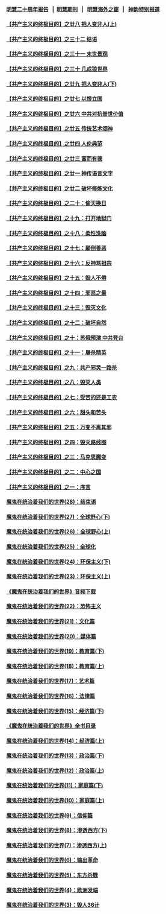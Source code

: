 #### [明慧二十周年报告](https://github.com/gfw-breaker/mh-reports/blob/master/README.md?t=07191441) &nbsp;&nbsp;|&nbsp;&nbsp;[明慧期刊](https://github.com/gfw-breaker/mh-qikan) &nbsp;&nbsp;|&nbsp;&nbsp; [明慧海外之窗](https://github.com/gfw-breaker/mh-news/blob/master/README.md?t=07191441) &nbsp;&nbsp;|&nbsp;&nbsp; [神韵特别报道](https://github.com/gfw-breaker/mh-news/blob/master/shenyun.md?t=07191441) 

#### [【共产主义的终极目的】之廿八 把人变非人(上)](../pages/nsc422/n11340492.md?t=07191441) 

#### [【共产主义的终极目的】之三十二 结语](../pages/nsc422/n11360535.md?t=07191441) 

#### [【共产主义的终极目的】之三十一 末世景观](../pages/nsc422/n11351129.md?t=07191441) 

#### [【共产主义的终极目的】之三十 几成狼世界](../pages/nsc422/n11348280.md?t=07191441) 

#### [【共产主义的终极目的】之廿九 把人变非人(下)](../pages/nsc422/n11344140.md?t=07191441) 

#### [【共产主义的终极目的】之廿七 以恨立国](../pages/nsc422/n11336944.md?t=07191441) 

#### [【共产主义的终极目的】之廿六 中共对抗普世价值](../pages/nsc422/n11324785.md?t=07191441) 

#### [【共产主义的终极目的】之廿五 传统艺术颂神](../pages/nsc422/n11296396.md?t=07191441) 

#### [【共产主义的终极目的】之廿四 人伦典范](../pages/nsc422/n11296397.md?t=07191441) 

#### [【共产主义的终极目的】之廿三 富而有德](../pages/nsc422/n11283598.md?t=07191441) 

#### [【共产主义的终极目的】之廿一 神传语言文字](../pages/nsc422/n11263265.md?t=07191441) 

#### [【共产主义的终极目的】之廿二 破坏修炼文化](../pages/nsc422/n11245728.md?t=07191441) 

#### [【共产主义的终极目的】之二十：偷天换日](../pages/nsc422/n11238846.md?t=07191441) 

#### [【共产主义的终极目的】之十九：打开地狱门](../pages/nsc422/n11206376.md?t=07191441) 

#### [【共产主义的终极目的】之十八：柔性洗脑](../pages/nsc422/n11199994.md?t=07191441) 

#### [【共产主义的终极目的】之十七：颠倒善恶](../pages/nsc422/n11179782.md?t=07191441) 

#### [【共产主义的终极目的】之十六：反神骂祖宗](../pages/nsc422/n11166798.md?t=07191441) 

#### [【共产主义的终极目的】之十五：毁人不倦](../pages/nsc422/n11166792.md?t=07191441) 

#### [【共产主义的终极目的】之十四：邪恶之最](../pages/nsc422/n11150249.md?t=07191441) 

#### [【共产主义的终极目的】之十三：毁灭文化](../pages/nsc422/n11135227.md?t=07191441) 

#### [【共产主义的终极目的】之十二：破坏自然](../pages/nsc422/n11135214.md?t=07191441) 

#### [【共产主义的终极目的】之十：苏俄预演 中共登台](../pages/nsc422/n11118424.md?t=07191441) 

#### [【共产主义的终极目的】之十一：屠杀精英](../pages/nsc422/n11118442.md?t=07191441) 

#### [【共产主义的终极目的】之九：共产邪灵一路杀](../pages/nsc422/n11114139.md?t=07191441) 

#### [【共产主义的终极目的】之八：毁灭人类](../pages/nsc422/n11108503.md?t=07191441) 

#### [【共产主义的终极目的】之七：受苦的还是工农](../pages/nsc422/n11101809.md?t=07191441) 

#### [【共产主义的终极目的】之六：甜头和苦头](../pages/nsc422/n11096971.md?t=07191441) 

#### [【共产主义的终极目的】之五：万变不离其邪](../pages/nsc422/n11091285.md?t=07191441) 

#### [【共产主义的终极目的】之四：毁灭路线图](../pages/nsc422/n11086284.md?t=07191441) 

#### [【共产主义的终极目的】之三：马克思魔变](../pages/nsc422/n11061941.md?t=07191441) 

#### [【共产主义的终极目的】之二：中心之国](../pages/nsc422/n11047728.md?t=07191441) 

#### [【共产主义的终极目的】之一：序言](../pages/nsc422/n11086077.md?t=07191441) 

#### [魔鬼在统治着我们的世界(28)：结束语](../pages/nsc422/n10936246.md?t=07191441) 

#### [魔鬼在统治着我们的世界(27)：全球野心(下)](../pages/nsc422/n10928319.md?t=07191441) 

#### [魔鬼在统治着我们的世界(26)：全球野心(上)](../pages/nsc422/n10900318.md?t=07191441) 

#### [魔鬼在统治着我们的世界(25)：全球化](../pages/nsc422/n10788205.md?t=07191441) 

#### [魔鬼在统治着我们的世界(24)：环保主义(下)](../pages/nsc422/n10695307.md?t=07191441) 

#### [魔鬼在统治着我们的世界(23)：环保主义(上)](../pages/nsc422/n10688613.md?t=07191441) 

#### [《魔鬼在统治着我们的世界》音频下载](../pages/nsc422/n10635553.md?t=07191441) 

#### [魔鬼在统治着我们的世界(22)：恐怖主义](../pages/nsc422/n10614727.md?t=07191441) 

#### [魔鬼在统治着我们的世界(21)：文化篇](../pages/nsc422/n10597706.md?t=07191441) 

#### [魔鬼在统治着我们的世界(20)：媒体篇](../pages/nsc422/n10586579.md?t=07191441) 

#### [魔鬼在统治着我们的世界(19)：教育篇(下)](../pages/nsc422/n10564808.md?t=07191441) 

#### [魔鬼在统治着我们的世界(18)：教育篇(上)](../pages/nsc422/n10526970.md?t=07191441) 

#### [魔鬼在统治着我们的世界(17)：艺术篇](../pages/nsc422/n10499093.md?t=07191441) 

#### [魔鬼在统治着我们的世界(16)：法律篇](../pages/nsc422/n10485969.md?t=07191441) 

#### [魔鬼在统治着我们的世界(15)：经济篇(下)](../pages/nsc422/n10469975.md?t=07191441) 

#### [《魔鬼在统治着我们的世界》全书目录](../pages/nsc422/n10464261.md?t=07191441) 

#### [魔鬼在统治着我们的世界(14)：经济篇(上)](../pages/nsc422/n10457370.md?t=07191441) 

#### [魔鬼在统治着我们的世界(13)：政治篇(下)](../pages/nsc422/n10448270.md?t=07191441) 

#### [魔鬼在统治着我们的世界(12)：政治篇(上)](../pages/nsc422/n10444576.md?t=07191441) 

#### [魔鬼在统治着我们的世界(11)：家庭篇(下)](../pages/nsc422/n10440961.md?t=07191441) 

#### [魔鬼在统治着我们的世界(10)：家庭篇(上)](../pages/nsc422/n10435448.md?t=07191441) 

#### [魔鬼在统治着我们的世界(9)：信仰篇](../pages/nsc422/n10432159.md?t=07191441) 

#### [魔鬼在统治着我们的世界(8)：渗透西方(下)](../pages/nsc422/n10429603.md?t=07191441) 

#### [魔鬼在统治着我们的世界(7)：渗透西方(上)](../pages/nsc422/n10426013.md?t=07191441) 

#### [魔鬼在统治着我们的世界(6)：输出革命](../pages/nsc422/n10421536.md?t=07191441) 

#### [魔鬼在统治着我们的世界(5)：东方杀戮](../pages/nsc422/n10417707.md?t=07191441) 

#### [魔鬼在统治着我们的世界(4)：欧洲发端](../pages/nsc422/n10414890.md?t=07191441) 

#### [魔鬼在统治着我们的世界(3)：毁人36计](../pages/nsc422/n10411583.md?t=07191441) 

